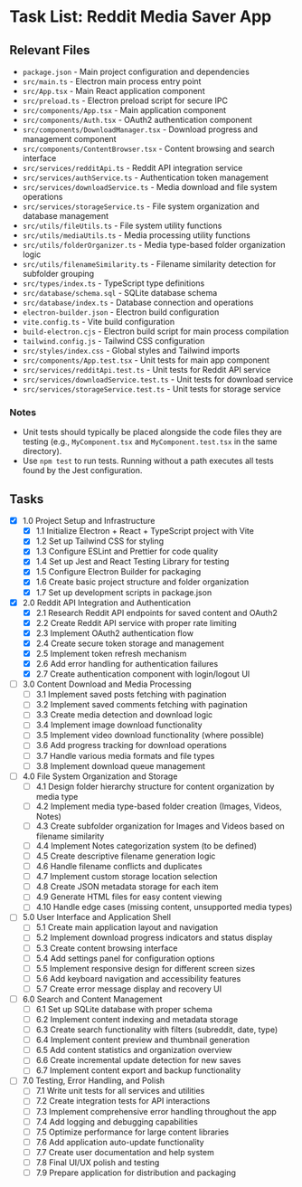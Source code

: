 # Task List: Reddit Media Saver App

## Relevant Files

- `package.json` - Main project configuration and dependencies
- `src/main.ts` - Electron main process entry point
- `src/App.tsx` - Main React application component
- `src/preload.ts` - Electron preload script for secure IPC
- `src/components/App.tsx` - Main application component
- `src/components/Auth.tsx` - OAuth2 authentication component
- `src/components/DownloadManager.tsx` - Download progress and management component
- `src/components/ContentBrowser.tsx` - Content browsing and search interface
- `src/services/redditApi.ts` - Reddit API integration service
- `src/services/authService.ts` - Authentication token management
- `src/services/downloadService.ts` - Media download and file system operations
- `src/services/storageService.ts` - File system organization and database management
- `src/utils/fileUtils.ts` - File system utility functions
- `src/utils/mediaUtils.ts` - Media processing utility functions
- `src/utils/folderOrganizer.ts` - Media type-based folder organization logic
- `src/utils/filenameSimilarity.ts` - Filename similarity detection for subfolder grouping
- `src/types/index.ts` - TypeScript type definitions
- `src/database/schema.sql` - SQLite database schema
- `src/database/index.ts` - Database connection and operations
- `electron-builder.json` - Electron build configuration
- `vite.config.ts` - Vite build configuration
- `build-electron.cjs` - Electron build script for main process compilation
- `tailwind.config.js` - Tailwind CSS configuration
- `src/styles/index.css` - Global styles and Tailwind imports
- `src/components/App.test.tsx` - Unit tests for main app component
- `src/services/redditApi.test.ts` - Unit tests for Reddit API service
- `src/services/downloadService.test.ts` - Unit tests for download service
- `src/services/storageService.test.ts` - Unit tests for storage service

### Notes

- Unit tests should typically be placed alongside the code files they are testing (e.g., `MyComponent.tsx` and `MyComponent.test.tsx` in the same directory).
- Use `npm test` to run tests. Running without a path executes all tests found by the Jest configuration.

## Tasks

- [x] 1.0 Project Setup and Infrastructure
  - [x] 1.1 Initialize Electron + React + TypeScript project with Vite
  - [x] 1.2 Set up Tailwind CSS for styling
  - [x] 1.3 Configure ESLint and Prettier for code quality
  - [x] 1.4 Set up Jest and React Testing Library for testing
  - [x] 1.5 Configure Electron Builder for packaging
  - [x] 1.6 Create basic project structure and folder organization
  - [x] 1.7 Set up development scripts in package.json

- [x] 2.0 Reddit API Integration and Authentication
  - [x] 2.1 Research Reddit API endpoints for saved content and OAuth2
  - [x] 2.2 Create Reddit API service with proper rate limiting
  - [x] 2.3 Implement OAuth2 authentication flow
  - [x] 2.4 Create secure token storage and management
  - [x] 2.5 Implement token refresh mechanism
  - [x] 2.6 Add error handling for authentication failures
  - [x] 2.7 Create authentication component with login/logout UI

- [ ] 3.0 Content Download and Media Processing
  - [ ] 3.1 Implement saved posts fetching with pagination
  - [ ] 3.2 Implement saved comments fetching with pagination
  - [ ] 3.3 Create media detection and download logic
  - [ ] 3.4 Implement image download functionality
  - [ ] 3.5 Implement video download functionality (where possible)
  - [ ] 3.6 Add progress tracking for download operations
  - [ ] 3.7 Handle various media formats and file types
  - [ ] 3.8 Implement download queue management

- [ ] 4.0 File System Organization and Storage
  - [ ] 4.1 Design folder hierarchy structure for content organization by media type
  - [ ] 4.2 Implement media type-based folder creation (Images, Videos, Notes)
  - [ ] 4.3 Create subfolder organization for Images and Videos based on filename similarity
  - [ ] 4.4 Implement Notes categorization system (to be defined)
  - [ ] 4.5 Create descriptive filename generation logic
  - [ ] 4.6 Handle filename conflicts and duplicates
  - [ ] 4.7 Implement custom storage location selection
  - [ ] 4.8 Create JSON metadata storage for each item
  - [ ] 4.9 Generate HTML files for easy content viewing
  - [ ] 4.10 Handle edge cases (missing content, unsupported media types)

- [ ] 5.0 User Interface and Application Shell
  - [ ] 5.1 Create main application layout and navigation
  - [ ] 5.2 Implement download progress indicators and status display
  - [ ] 5.3 Create content browsing interface
  - [ ] 5.4 Add settings panel for configuration options
  - [ ] 5.5 Implement responsive design for different screen sizes
  - [ ] 5.6 Add keyboard navigation and accessibility features
  - [ ] 5.7 Create error message display and recovery UI

- [ ] 6.0 Search and Content Management
  - [ ] 6.1 Set up SQLite database with proper schema
  - [ ] 6.2 Implement content indexing and metadata storage
  - [ ] 6.3 Create search functionality with filters (subreddit, date, type)
  - [ ] 6.4 Implement content preview and thumbnail generation
  - [ ] 6.5 Add content statistics and organization overview
  - [ ] 6.6 Create incremental update detection for new saves
  - [ ] 6.7 Implement content export and backup functionality

- [ ] 7.0 Testing, Error Handling, and Polish
  - [ ] 7.1 Write unit tests for all services and utilities
  - [ ] 7.2 Create integration tests for API interactions
  - [ ] 7.3 Implement comprehensive error handling throughout the app
  - [ ] 7.4 Add logging and debugging capabilities
  - [ ] 7.5 Optimize performance for large content libraries
  - [ ] 7.6 Add application auto-update functionality
  - [ ] 7.7 Create user documentation and help system
  - [ ] 7.8 Final UI/UX polish and testing
  - [ ] 7.9 Prepare application for distribution and packaging 